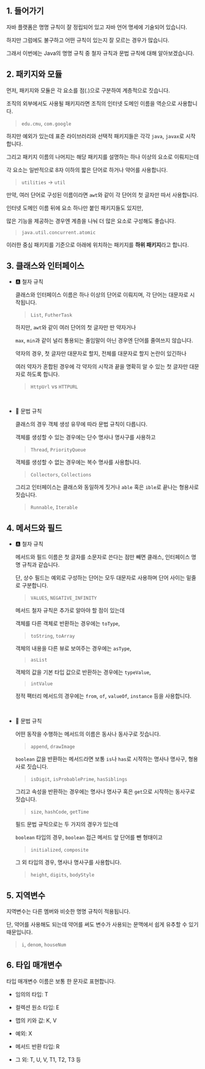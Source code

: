 ## 1. 들어가기

자바 플랫폼은 명명 규칙이 잘 정립되어 있고 자바 언어 명세에 기술되어 있습니다.

하지만 그럼에도 불구하고 어떤 규칙이 있는지 잘 모르는 경우가 많습니다.

그래서 이번에는 Java의 명명 규칙 중 철자 규칙과 문법 규칙에 대해 알아보겠습니다.

## 2. 패키지와 모듈

먼저, 패키지와 모듈은 각 요소를 점(.)으로 구분하여 계층적으로 짓습니다.

조직의 외부에서도 사용될 패키지라면 조직의 인터넷 도메인 이름을 역순으로 사용합니다.

> `edu.cmu`, `com.google`

하지만 예외가 있는데 표준 라이브러리와 선택적 패키지들은 각각 `java`, `javax`로 시작합니다.

그리고 패키지 이름의 나머지는 해당 패키지를 설명하는 하나 이상의 요소로 이뤄지는데

각 요소는 일반적으로 8자 이하의 짧은 단어로 하거나 약어를 사용합니다.

> `utilities` → `util`

만약, 여러 단어로 구성된 이름이라면 `awt`와 같이 각 단어의 첫 글자만 따서 사용합니다.

인터넷 도메인 이름 뒤에 요소 하나만 붙인 패키지들도 있지만,

많은 기능을 제공하는 경우엔 계층을 나눠 더 많은 요소로 구성해도 좋습니다.

> `java.util.concurrent.atomic`

이러한 중심 패키지를 기준으로 아래에 위치하는 패키지를 **하위 패키지**라고 합니다.

## 3. 클래스와 인터페이스

  * 🅰️ 철자 규칙

    클래스와 인터페이스 이름은 하나 이상의 단어로 이뤄지며, 각 단어는 대문자로 시작됩니다.

    > `List`, `FutherTask`

    하지만, `awt`와 같이 여러 단어의 첫 글자만 딴 약자거나 

    `max`, `min`과 같이 널리 통용되는 줄임말이 아닌 경우엔 단어를 줄여쓰지 않습니다.

    약자의 경우, 첫 글자만 대문자로 할지, 전체를 대문자로 할지 논란이 있긴하나

    여러 약자가 혼합된 경우에 각 약자의 시작과 끝을 명확히 알 수 있는 첫 글자만 대문자로 하도록 합니다.

    > `HttpUrl` vs `HTTPURL`

    <br>

  * 📘 문법 규칙

    클래스의 경우 객체 생성 유무에 따라 문법 규칙이 다릅니다.

    객체를 생성할 수 있는 경우에는 단수 명사나 명사구를 사용하고

    > `Thread`, `PriorityQueue`

    객체를 생성할 수 없는 경우에는 복수 명사를 사용합니다.

    > `Collectors`, `Collections`

    그리고 인터페이스는 클래스와 동일하게 짓거나 `able` 혹은 `ible`로 끝나는 형용사로 짓습니다.

    > `Runnable`, `Iterable`

## 4. 메서드와 필드

  * 🅰️ 철자 규칙

    메서드와 필드 이름은 첫 글자를 소문자로 쓴다는 점만 빼면 클래스, 인터페이스 명명 규칙과 같습니다.

    단, 상수 필드는 예외로 구성하는 단어는 모두 대문자로 사용하며 단어 사이는 밑줄로 구분합니다.

    > `VALUES`, `NEGATIVE_INFINITY`

    메서드 철자 규칙은 추가로 알아야 할 점이 있는데 

    객체를 다른 객체로 반환하는 경우에는 `toType`,

    > `toString`, `toArray`

    객체의 내용을 다른 뷰로 보여주는 경우에는 `asType`,

    > `asList`

    객체의 값을 기본 타입 값으로 반환하는 경우에는 `typeValue`,

    > `intValue`

    정적 팩터리 메서드의 경우에는 `from`, `of`, `valueOf`, `instance` 등을 사용합니다.

    <br>

  * 📘 문법 규칙

    어떤 동작을 수행하는 메서드의 이름은 동사나 동사구로 짓습니다.

    > `append`, `drawImage`

    `boolean` 값을 반환하는 메서드라면 보통 `is`나 `has`로 시작하는 명사나 명사구, 형용사로 짓습니다.

    > `isDigit`, `isProbablePrime`, `hasSiblings`

    그리고 속성을 반환하는 경우에는 명사나 명사구 혹은 `get`으로 시작하는 동사구로 짓습니다.

    > `size`, `hashCode`, `getTime`

    필드 문법 규칙으로는 두 가지의 경우가 있는데

    `boolean` 타입의 경우, `boolean` 접근 메서드 앞 단어를 뺀 형태이고

    > `initialized`, `composite`

    그 외 타입의 경우, 명사나 명사구를 사용합니다.

    > `height`, `digits`, `bodyStyle`

## 5. 지역변수

지역변수는 다른 멤버와 비슷한 명명 규칙이 적용됩니다.

단, 약어를 사용해도 되는데 약어를 써도 변수가 사용되는 문맥에서 쉽게 유추할 수 있기 때문입니다.

> `i`, `denom`, `houseNum`

## 6. 타입 매개변수

타입 매개변수 이름은 보통 한 문자로 표현합니다.

* 임의의 타입: T

* 컬렉션 원소 타입: E

* 맵의 키와 값: K, V

* 예외: X

* 메서드 반환 타입: R

* 그 외: T, U, V, T1, T2, T3 등
